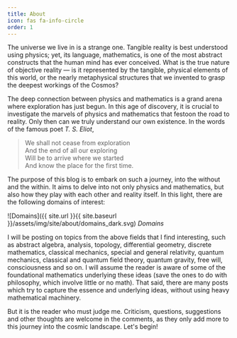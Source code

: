 ```yaml
---
title: About
icon: fas fa-info-circle
order: 1
---
```


The universe we live in is a strange one. Tangible reality is best understood using physics; yet, its language, mathematics, is one of the most abstract constructs that the human mind has ever conceived. What is the true nature of objective reality — is it represented by the tangible, physical elements of this world, or the nearly metaphysical structures that we invented to grasp the deepest workings of the Cosmos?

The deep connection between physics and mathematics is a grand arena where exploration has just begun. In this age of discovery, it is crucial to investigate the marvels of physics and mathematics that festoon the road to reality. Only then can we truly understand our own existence. In the words of the famous poet _T. S. Eliot_,

> We shall not cease from exploration <br>
And the end of all our exploring <br>
Will be to arrive where we started <br>
And know the place for the first time.

The purpose of this blog is to embark on such a journey, into the without and the within. It aims to delve into not only physics and mathematics, but also how they play with each other and reality itself. In this light, there are the following domains of interest:

![Domains]({{ site.url }}{{ site.baseurl }}/assets/img/site/about/domains_dark.svg)
_Domains_

I will be posting on topics from the above fields that I find interesting, such as abstract algebra, analysis, topology, differential geometry, discrete mathematics, classical mechanics, special and general relativity, quantum mechanics, classical and quantum field theory, quantum gravity, free will, consciousness and so on. I will assume the reader is aware of some of the foundational mathematics underlying these ideas (save the ones to do with philosophy, which involve little or no math). That said, there are many posts which try to capture the essence and underlying ideas, without using heavy mathematical machinery.

But it is the reader who must judge me. Criticism, questions, suggestions and other thoughts are welcome in the comments, as they only add more to this journey into the cosmic landscape. Let's begin!

